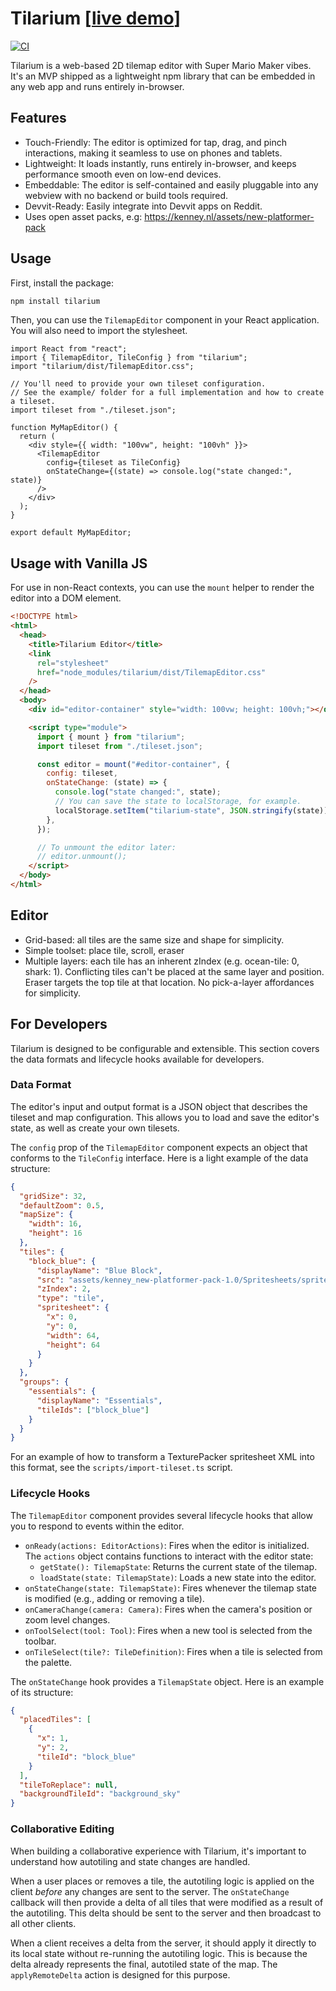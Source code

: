 # Tilarium [[live demo](https://fizx.github.io/tilarium/#eJyV00trwzAMAOD_onMO69LHln-w6-htDOGHlpq4VvCDtZT-94VmFM8ZwzsZpA8hJOsCoxWK9N5YCtC9XeAE3apt4Dw9uwbiFH_R0IH0Rg0BpedPB9dmdutKt6l020q3q3RPle75f26bOSVUTKHsLBcyhcM93y7zmtkjj-Qw8li2nsMPK3qUNhGKcrI_mOcejbZUNrXJkBVak0fJMfKxhO0SHo3-peK6Fj7WwtUS5lP5Vg-5YjWgJ_3XkoLpHdLJxPLn5uiQNA50nmu9NyCFGnrPyd2OY17lPYSK7bS26Gk6m7nInl_pdkzQuWTt9QsoZQqZ)]

[![CI](https://github.com/fizx/tilarium/actions/workflows/ci.yml/badge.svg)](https://github.com/fizx/tilarium/actions/workflows/ci.yml)

Tilarium is a web-based 2D tilemap editor with Super Mario Maker vibes. It's an MVP shipped as a lightweight npm library that can be embedded in any web app and runs entirely in-browser.

## Features

- Touch-Friendly: The editor is optimized for tap, drag, and pinch interactions, making it seamless to use on phones and tablets.
- Lightweight: It loads instantly, runs entirely in-browser, and keeps performance smooth even on low-end devices.
- Embeddable: The editor is self-contained and easily pluggable into any webview with no backend or build tools required.
- Devvit-Ready: Easily integrate into Devvit apps on Reddit.
- Uses open asset packs, e.g: https://kenney.nl/assets/new-platformer-pack

## Usage

First, install the package:

```bash
npm install tilarium
```

Then, you can use the `TilemapEditor` component in your React application. You will also need to import the stylesheet.

```tsx
import React from "react";
import { TilemapEditor, TileConfig } from "tilarium";
import "tilarium/dist/TilemapEditor.css";

// You'll need to provide your own tileset configuration.
// See the example/ folder for a full implementation and how to create a tileset.
import tileset from "./tileset.json";

function MyMapEditor() {
  return (
    <div style={{ width: "100vw", height: "100vh" }}>
      <TilemapEditor
        config={tileset as TileConfig}
        onStateChange={(state) => console.log("state changed:", state)}
      />
    </div>
  );
}

export default MyMapEditor;
```

## Usage with Vanilla JS

For use in non-React contexts, you can use the `mount` helper to render the editor into a DOM element.

```html
<!DOCTYPE html>
<html>
  <head>
    <title>Tilarium Editor</title>
    <link
      rel="stylesheet"
      href="node_modules/tilarium/dist/TilemapEditor.css"
    />
  </head>
  <body>
    <div id="editor-container" style="width: 100vw; height: 100vh;"></div>

    <script type="module">
      import { mount } from "tilarium";
      import tileset from "./tileset.json";

      const editor = mount("#editor-container", {
        config: tileset,
        onStateChange: (state) => {
          console.log("state changed:", state);
          // You can save the state to localStorage, for example.
          localStorage.setItem("tilarium-state", JSON.stringify(state));
        },
      });

      // To unmount the editor later:
      // editor.unmount();
    </script>
  </body>
</html>
```

## Editor

- Grid-based: all tiles are the same size and shape for simplicity.
- Simple toolset: place tile, scroll, eraser
- Multiple layers: each tile has an inherent zIndex (e.g. ocean-tile: 0, shark: 1). Conflicting tiles can't be placed at the same layer and position. Eraser targets the top tile at that location. No pick-a-layer affordances for simplicity.

## For Developers

Tilarium is designed to be configurable and extensible. This section covers the data formats and lifecycle hooks available for developers.

### Data Format

The editor's input and output format is a JSON object that describes the tileset and map configuration. This allows you to load and save the editor's state, as well as create your own tilesets.

The `config` prop of the `TilemapEditor` component expects an object that conforms to the `TileConfig` interface. Here is a light example of the data structure:

```json
{
  "gridSize": 32,
  "defaultZoom": 0.5,
  "mapSize": {
    "width": 16,
    "height": 16
  },
  "tiles": {
    "block_blue": {
      "displayName": "Blue Block",
      "src": "assets/kenney_new-platformer-pack-1.0/Spritesheets/spritesheet-tiles-default.png",
      "zIndex": 2,
      "type": "tile",
      "spritesheet": {
        "x": 0,
        "y": 0,
        "width": 64,
        "height": 64
      }
    }
  },
  "groups": {
    "essentials": {
      "displayName": "Essentials",
      "tileIds": ["block_blue"]
    }
  }
}
```

For an example of how to transform a TexturePacker spritesheet XML into this format, see the `scripts/import-tileset.ts` script.

### Lifecycle Hooks

The `TilemapEditor` component provides several lifecycle hooks that allow you to respond to events within the editor.

- `onReady(actions: EditorActions)`: Fires when the editor is initialized. The `actions` object contains functions to interact with the editor state:
  - `getState(): TilemapState`: Returns the current state of the tilemap.
  - `loadState(state: TilemapState)`: Loads a new state into the editor.
- `onStateChange(state: TilemapState)`: Fires whenever the tilemap state is modified (e.g., adding or removing a tile).
- `onCameraChange(camera: Camera)`: Fires when the camera's position or zoom level changes.
- `onToolSelect(tool: Tool)`: Fires when a new tool is selected from the toolbar.
- `onTileSelect(tile?: TileDefinition)`: Fires when a tile is selected from the palette.

The `onStateChange` hook provides a `TilemapState` object. Here is an example of its structure:

```json
{
  "placedTiles": [
    {
      "x": 1,
      "y": 2,
      "tileId": "block_blue"
    }
  ],
  "tileToReplace": null,
  "backgroundTileId": "background_sky"
}
```

### Collaborative Editing

When building a collaborative experience with Tilarium, it's important to understand how autotiling and state changes are handled.

When a user places or removes a tile, the autotiling logic is applied on the client _before_ any changes are sent to the server. The `onStateChange` callback will then provide a delta of all tiles that were modified as a result of the autotiling. This delta should be sent to the server and then broadcast to all other clients.

When a client receives a delta from the server, it should apply it directly to its local state without re-running the autotiling logic. This is because the delta already represents the final, autotiled state of the map. The `applyRemoteDelta` action is designed for this purpose.
